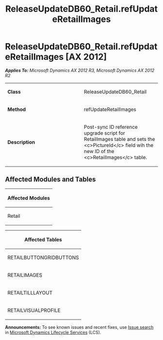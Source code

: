 ﻿---
title: ReleaseUpdateDB60_Retail.refUpdateRetailImages
TOCTitle: ReleaseUpdateDB60_Retail.refUpdateRetailImages
ms:assetid: b612f981-6421-c228-aaea-763e1062f65d
ms:mtpsurl: https://msdn.microsoft.com/en-us/library/JJ737012(v=AX.60)
ms:contentKeyID: 49710694
ms.date: 05/18/2015
mtps_version: v=AX.60
---

# ReleaseUpdateDB60\_Retail.refUpdateRetailImages [AX 2012]


_**Applies To:** Microsoft Dynamics AX 2012 R3, Microsoft Dynamics AX 2012 R2_

<table>
<colgroup>
<col style="width: 50%" />
<col style="width: 50%" />
</colgroup>
<tbody>
<tr class="odd">
<td><p><strong>Class</strong></p></td>
<td><p>ReleaseUpdateDB60_Retail</p></td>
</tr>
<tr class="even">
<td><p><strong>Method</strong></p></td>
<td><p>refUpdateRetailImages</p></td>
</tr>
<tr class="odd">
<td><p><strong>Description</strong></p></td>
<td><p>Post-sync ID reference upgrade script for RetailImages table and sets the &lt;c&gt;PictureId&lt;/c&gt; field wih the new ID of the &lt;c&gt;RetailImages&lt;/c&gt; table.</p></td>
</tr>
</tbody>
</table>


## Affected Modules and Tables

<table>
<colgroup>
<col style="width: 100%" />
</colgroup>
<thead>
<tr class="header">
<th><p>Affected Modules</p></th>
</tr>
</thead>
<tbody>
<tr class="odd">
<td><p>Retail</p></td>
</tr>
</tbody>
</table>


<table>
<colgroup>
<col style="width: 100%" />
</colgroup>
<thead>
<tr class="header">
<th><p>Affected Tables</p></th>
</tr>
</thead>
<tbody>
<tr class="odd">
<td><p>RETAILBUTTONGRIDBUTTONS</p></td>
</tr>
<tr class="even">
<td><p>RETAILIMAGES</p></td>
</tr>
<tr class="odd">
<td><p>RETAILTILLLAYOUT</p></td>
</tr>
<tr class="even">
<td><p>RETAILVISUALPROFILE</p></td>
</tr>
</tbody>
</table>

  
**Announcements:** To see known issues and recent fixes, use [Issue search](http://go.microsoft.com/fwlink/?linkid=389258) in [Microsoft Dynamics Lifecycle Services](http://go.microsoft.com/fwlink/?linkid=306505) (LCS).

